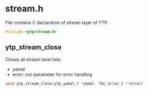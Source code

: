 # stream.h

File contains C declaration of stream layer of YTP.

```c
#include <ytp/stream.h>
```

## ytp_stream_close

Closes all stream level lists. 
- yamal
- error: out-parameter for error handling

```c
void ytp_stream_close(ytp_yamal_t *yamal, fmc_error_t **error)
```

